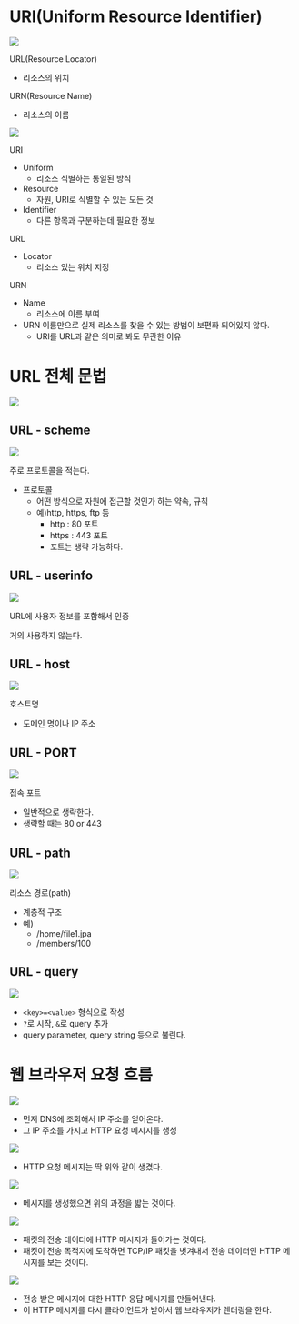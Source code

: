 # URI(Uniform Resource Identifier)

![](img/2022-09-27-20-18-04.png)

URL(Resource Locator)

- 리소스의 위치

URN(Resource Name)

- 리소스의 이름

![](img/2022-09-27-20-19-47.png)

URI

- Uniform
  - 리소스 식별하는 통일된 방식
- Resource
  - 자원, URI로 식별할 수 있는 모든 것
- Identifier
  - 다른 항목과 구분하는데 필요한 정보

URL

- Locator
  - 리소스 있는 위치 지정

URN

- Name
  - 리소스에 이름 부여
- URN 이름만으로 실제 리소스를 찾을 수 있는 방법이 보편화 되어있지 않다.
  - URI를 URL과 같은 의미로 봐도 무관한 이유

# URL 전체 문법

![](img/2022-09-27-20-25-13.png)

## URL - scheme

![](img/2022-09-27-20-29-26.png)

주로 프로토콜을 적는다.

- 프로토콜
  - 어떤 방식으로 자원에 접근할 것인가 하는 약속, 규칙
  - 예)http, https, ftp 등
    - http : 80 포트
    - https : 443 포트
    - 포트는 생략 가능하다.

## URL - userinfo

![](img/2022-09-27-20-29-36.png)

URL에 사용자 정보를 포함해서 인증

거의 사용하지 않는다.

## URL - host

![](img/2022-09-27-20-30-43.png)

호스트명

- 도메인 명이나 IP 주소

## URL - PORT

![](img/2022-09-27-20-31-26.png)

접속 포트

- 일반적으로 생략한다.
- 생략할 때는 80 or 443

## URL - path

![](img/2022-09-27-20-32-57.png)

리소스 경로(path)

- 계층적 구조
- 예)
  - /home/file1.jpa
  - /members/100

## URL - query

![](img/2022-09-27-20-36-01.png)

- `<key>=<value>` 형식으로 작성
- `?`로 시작, `&`로 query 추가
- query parameter, query string 등으로 불린다.

# 웹 브라우저 요청 흐름

![](img/2022-09-27-20-58-10.png)

- 먼저 DNS에 조회해서 IP 주소를 얻어온다.
- 그 IP 주소를 가지고 HTTP 요청 메시지를 생성

![](img/2022-09-27-21-00-31.png)

- HTTP 요청 메시지는 딱 위와 같이 생겼다.

![](img/2022-09-27-21-01-14.png)

- 메시지를 생성했으면 위의 과정을 밟는 것이다.

![](img/2022-09-27-21-02-35.png)

- 패킷의 전송 데이터에 HTTP 메시지가 들어가는 것이다.
- 패킷이 전송 목적지에 도착하면 TCP/IP 패킷을 벗겨내서 전송 데이터인 HTTP 메시지를 보는 것이다.

![](img/2022-09-27-21-04-27.png)

- 전송 받은 메시지에 대한 HTTP 응답 메시지를 만들어낸다.
- 이 HTTP 메시지를 다시 클라이언트가 받아서 웹 브라우저가 렌더링을 한다.
